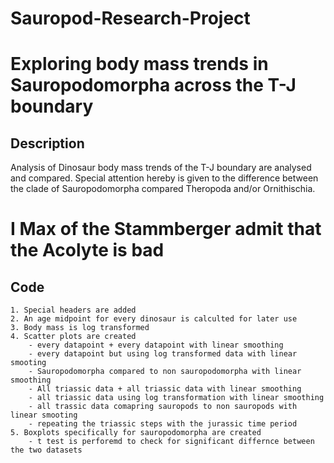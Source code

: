 # Sauropod-Research-Project
# Exploring body mass trends in Sauropodomorpha across the T-J boundary

## Description

Analysis of Dinosaur body mass trends of the T-J boundary are analysed and compared. Special attention hereby is given to the difference between the clade of Sauropodomorpha compared Theropoda and/or Ornithischia.

# I Max of the Stammberger admit that the Acolyte is bad


## Code

	1. Special headers are added
	2. An age midpoint for every dinosaur is calculted for later use
	3. Body mass is log transformed
	4. Scatter plots are created
		- every datapoint + every datapoint with linear smoothing
		- every datapoint but using log transformed data with linear smooting
		- Sauropodomorpha compared to non sauropodomorpha with linear smoothing
		- All triassic data + all triassic data with linear smoothing
		- all triassic data using log transformation with linear smoothing
		- all trassic data comapring sauropods to non sauropods with linear smooting
		- repeating the triassic steps with the jurassic time period
	5. Boxplots specifically for sauropodomorpha are created
		- t test is perforemd to check for significant differnce between the two datasets